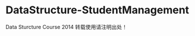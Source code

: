 DataStructure-StudentManagement
===============================

Data Sturcture Course 2014
转载使用请注明出处！
